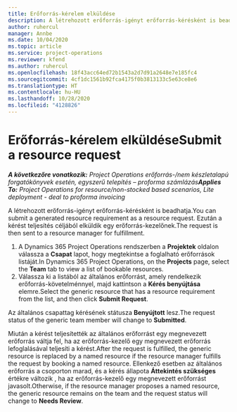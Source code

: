 ```yaml
---
title: Erőforrás-kérelem elküldése
description: A létrehozott erőforrás-igényt erőforrás-kérésként is beadhatja. Ezután a kérést teljesítés céljából elküldik egy erőforrás-kezelőnek.
author: ruhercul
manager: Annbe
ms.date: 10/04/2020
ms.topic: article
ms.service: project-operations
ms.reviewer: kfend
ms.author: ruhercul
ms.openlocfilehash: 18f43acc64ed72b1543a2d7d91a2648e7e185fc4
ms.sourcegitcommit: 4cf1dc1561b92fca4175f0b3813133c5e63ce8e6
ms.translationtype: HT
ms.contentlocale: hu-HU
ms.lasthandoff: 10/28/2020
ms.locfileid: "4128826"
---
```

# <a name="submit-a-resource-request"></a><span data-ttu-id="91deb-104">Erőforrás-kérelem elküldése</span><span class="sxs-lookup"><span data-stu-id="91deb-104">Submit a resource request</span></span>

<span data-ttu-id="91deb-105">_**A következőre vonatkozik:** Project Operations erőforrás-/nem készletalapú forgatókönyvek esetén, egyszerű telepítés – proforma számlázás_</span><span class="sxs-lookup"><span data-stu-id="91deb-105">_**Applies To:** Project Operations for resource/non-stocked based scenarios, Lite deployment - deal to proforma invoicing_</span></span>

<span data-ttu-id="91deb-106">A létrehozott erőforrás-igényt erőforrás-kérésként is beadhatja.</span><span class="sxs-lookup"><span data-stu-id="91deb-106">You can submit a generated resource requirement as a resource request.</span></span> <span data-ttu-id="91deb-107">Ezután a kérést teljesítés céljából elküldik egy erőforrás-kezelőnek.</span><span class="sxs-lookup"><span data-stu-id="91deb-107">The request is then sent to a resource manager for fulfillment.</span></span>

1. <span data-ttu-id="91deb-108">A Dynamics 365 Project Operations rendszerben a **Projektek** oldalon válassza a **Csapat** lapot, hogy megtekintse a foglalható erőforrások listáját.</span><span class="sxs-lookup"><span data-stu-id="91deb-108">In Dynamics 365 Project Operations, on the **Projects** page, select the **Team** tab to view a list of bookable resources.</span></span> 
2. <span data-ttu-id="91deb-109">Válassza ki a listából az általános erőforrást, amely rendelkezik erőforrás-követelménnyel, majd kattintson a **Kérés benyújtása** elemre.</span><span class="sxs-lookup"><span data-stu-id="91deb-109">Select the generic resource that has a resource requirement from the list, and then click **Submit Request**.</span></span>

<span data-ttu-id="91deb-110">Az általános csapattag kérésének státusza **Benyújtott** lesz.</span><span class="sxs-lookup"><span data-stu-id="91deb-110">The request status of the generic team member will change to **Submitted**.</span></span>

<span data-ttu-id="91deb-111">Miután a kérést teljesítették az általános erőforrást egy megnevezett erőforrás váltja fel, ha az erőforrás-kezelő egy megnevezett erőforrás lefoglalásával teljesíti a kérést.</span><span class="sxs-lookup"><span data-stu-id="91deb-111">After the request is fulfilled, the generic resource is replaced by a named resource if the resource manager fulfills the request by booking a named resource.</span></span> <span data-ttu-id="91deb-112">Ellenkező esetben az általános erőforrás a csoporton marad, és a kérés állapota **Áttekintés szükséges** értékre változik , ha az erőforrás-kezelő egy megnevezett erőforrást javasolt.</span><span class="sxs-lookup"><span data-stu-id="91deb-112">Otherwise, if the resource manager proposes a named resource, the generic resource remains on the team and the request status will change to **Needs Review**.</span></span>
